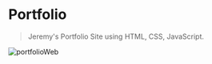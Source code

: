 # Portfolio
 > Jeremy's Portfolio Site using HTML, CSS, JavaScript.
 
 ![portfolioWeb](https://user-images.githubusercontent.com/74840727/124092091-130e2180-da89-11eb-9489-6675977ca8c5.jpg)


